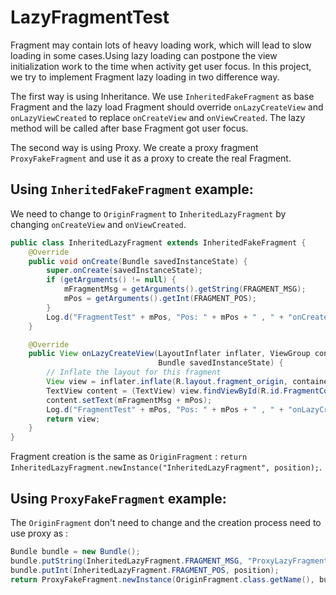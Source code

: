 # LazyFragmentTest
Fragment may contain lots of heavy loading work, which will lead to slow loading in some cases.Using lazy loading can postpone the view initialization work to the time when activity get user focus. In this project, we try to implement Fragment lazy loading in two difference way.

The first way is using Inheritance. We use `InheritedFakeFragment` as base Fragment and the lazy load Fragment should override `onLazyCreateView` and `onLazyViewCreated` to replace `onCreateView` and `onViewCreated`. The lazy method will be called after base Fragment got user focus.

The second way is using Proxy. We create a proxy fragment `ProxyFakeFragment` and use it as a proxy to create the real Fragment.

## Using `InheritedFakeFragment` example:

We need to change to `OriginFragment` to `InheritedLazyFragment` by changing `onCreateView` and `onViewCreated`. 

```java
public class InheritedLazyFragment extends InheritedFakeFragment {
    @Override
    public void onCreate(Bundle savedInstanceState) {
        super.onCreate(savedInstanceState);
        if (getArguments() != null) {
            mFragmentMsg = getArguments().getString(FRAGMENT_MSG);
            mPos = getArguments().getInt(FRAGMENT_POS);
        }
        Log.d("FragmentTest" + mPos, "Pos: " + mPos + " , " + "onCreate");
    }

    @Override
    public View onLazyCreateView(LayoutInflater inflater, ViewGroup container,
                                 Bundle savedInstanceState) {
        // Inflate the layout for this fragment
        View view = inflater.inflate(R.layout.fragment_origin, container, false);
        TextView content = (TextView) view.findViewById(R.id.FragmentContent);
        content.setText(mFragmentMsg + mPos);
        Log.d("FragmentTest" + mPos, "Pos: " + mPos + " , " + "onLazyCreateView");
        return view;
    }
}
```
Fragment creation is the same as `OriginFragment` : `return InheritedLazyFragment.newInstance("InheritedLazyFragment", position);`.

## Using `ProxyFakeFragment` example:

The `OriginFragment` don't need to change and the creation process need to use proxy as :
```java
Bundle bundle = new Bundle();
bundle.putString(InheritedLazyFragment.FRAGMENT_MSG, "ProxyLazyFragment");
bundle.putInt(InheritedLazyFragment.FRAGMENT_POS, position);
return ProxyFakeFragment.newInstance(OriginFragment.class.getName(), bundle);
```